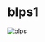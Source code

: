 # blps1
![blps](https://github.com/Ja1rman/blps_labs/assets/49319500/d8305f20-a2e4-4e39-a552-3f6a8836842c)
